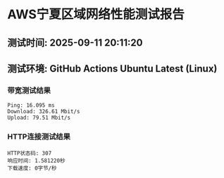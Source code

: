 # AWS宁夏区域网络性能测试报告
## 测试时间: 2025-09-11 20:11:20
## 测试环境: GitHub Actions Ubuntu Latest (Linux)

### 带宽测试结果
```
Ping: 16.095 ms
Download: 326.61 Mbit/s
Upload: 79.51 Mbit/s
```

### HTTP连接测试结果
```
HTTP状态码: 307
响应时间: 1.581220秒
下载速度: 0字节/秒
```

